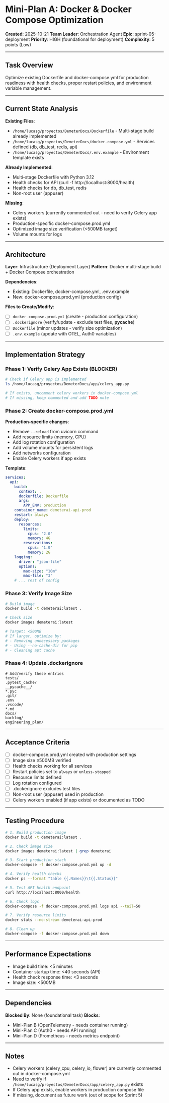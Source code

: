 # Mini-Plan A: Docker & Docker Compose Optimization

**Created**: 2025-10-21
**Team Leader**: Orchestration Agent
**Epic**: sprint-05-deployment
**Priority**: HIGH (foundational for deployment)
**Complexity**: 5 points (Low)

---

## Task Overview

Optimize existing Dockerfile and docker-compose.yml for production readiness with health checks, proper restart policies, and environment variable management.

---

## Current State Analysis

**Existing Files**:
- `/home/lucasg/proyectos/DemeterDocs/Dockerfile` - Multi-stage build already implemented
- `/home/lucasg/proyectos/DemeterDocs/docker-compose.yml` - Services defined (db, db_test, redis, api)
- `/home/lucasg/proyectos/DemeterDocs/.env.example` - Environment template exists

**Already Implemented**:
- Multi-stage Dockerfile with Python 3.12
- Health checks for API (curl -f http://localhost:8000/health)
- Health checks for db, db_test, redis
- Non-root user (appuser)

**Missing**:
- Celery workers (currently commented out - need to verify Celery app exists)
- Production-specific docker-compose.prod.yml
- Optimized image size verification (<500MB target)
- Volume mounts for logs

---

## Architecture

**Layer**: Infrastructure (Deployment Layer)
**Pattern**: Docker multi-stage build + Docker Compose orchestration

**Dependencies**:
- Existing: Dockerfile, docker-compose.yml, .env.example
- New: docker-compose.prod.yml (production config)

**Files to Create/Modify**:
- [ ] `docker-compose.prod.yml` (create - production configuration)
- [ ] `.dockerignore` (verify/update - exclude test files, __pycache__)
- [ ] `Dockerfile` (minor updates - verify size optimization)
- [ ] `.env.example` (update with OTEL, Auth0 variables)

---

## Implementation Strategy

### Phase 1: Verify Celery App Exists (BLOCKER)

```bash
# Check if Celery app is implemented
ls /home/lucasg/proyectos/DemeterDocs/app/celery_app.py

# If exists, uncomment celery workers in docker-compose.yml
# If missing, keep commented and add TODO note
```

### Phase 2: Create docker-compose.prod.yml

**Production-specific changes**:
- Remove `--reload` from uvicorn command
- Add resource limits (memory, CPU)
- Add log rotation configuration
- Add volume mounts for persistent logs
- Add networks configuration
- Enable Celery workers if app exists

**Template**:
```yaml
services:
  api:
    build:
      context: .
      dockerfile: Dockerfile
      args:
        APP_ENV: production
    container_name: demeterai-api-prod
    restart: always
    deploy:
      resources:
        limits:
          cpus: '2.0'
          memory: 4G
        reservations:
          cpus: '1.0'
          memory: 2G
    logging:
      driver: "json-file"
      options:
        max-size: "10m"
        max-file: "3"
    # ... rest of config
```

### Phase 3: Verify Image Size

```bash
# Build image
docker build -t demeterai:latest .

# Check size
docker images demeterai:latest

# Target: <500MB
# If larger, optimize by:
# - Removing unnecessary packages
# - Using --no-cache-dir for pip
# - Cleaning apt cache
```

### Phase 4: Update .dockerignore

```
# Add/verify these entries
tests/
.pytest_cache/
__pycache__/
*.pyc
.git/
.env
.vscode/
*.md
docs/
backlog/
engineering_plan/
```

---

## Acceptance Criteria

- [ ] docker-compose.prod.yml created with production settings
- [ ] Image size ≤500MB verified
- [ ] Health checks working for all services
- [ ] Restart policies set to `always` or `unless-stopped`
- [ ] Resource limits defined
- [ ] Log rotation configured
- [ ] .dockerignore excludes test files
- [ ] Non-root user (appuser) used in production
- [ ] Celery workers enabled (if app exists) or documented as TODO

---

## Testing Procedure

```bash
# 1. Build production image
docker build -t demeterai:latest .

# 2. Check image size
docker images demeterai:latest | grep demeterai

# 3. Start production stack
docker-compose -f docker-compose.prod.yml up -d

# 4. Verify health checks
docker ps --format "table {{.Names}}\t{{.Status}}"

# 5. Test API health endpoint
curl http://localhost:8000/health

# 6. Check logs
docker-compose -f docker-compose.prod.yml logs api --tail=50

# 7. Verify resource limits
docker stats --no-stream demeterai-api-prod

# 8. Clean up
docker-compose -f docker-compose.prod.yml down
```

---

## Performance Expectations

- Image build time: <5 minutes
- Container startup time: <40 seconds (API)
- Health check response time: <3 seconds
- Image size: <500MB

---

## Dependencies

**Blocked By**: None (foundational task)
**Blocks**:
- Mini-Plan B (OpenTelemetry - needs container running)
- Mini-Plan C (Auth0 - needs API running)
- Mini-Plan D (Prometheus - needs metrics endpoint)

---

## Notes

- Celery workers (celery_cpu, celery_io, flower) are currently commented out in docker-compose.yml
- Need to verify if `/home/lucasg/proyectos/DemeterDocs/app/celery_app.py` exists
- If Celery app exists, enable workers in production compose file
- If missing, document as future work (out of scope for Sprint 5)
